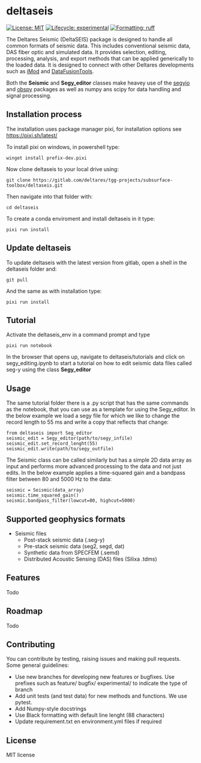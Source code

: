 # deltaseis
[![License: MIT](https://img.shields.io/pypi/l/imod)](https://choosealicense.com/licenses/mit)
[![Lifecycle: experimental](https://lifecycle.r-lib.org/articles/figures/lifecycle-experimental.svg)](https://lifecycle.r-lib.org/articles/stages.html)
[![Formatting: ruff](https://img.shields.io/endpoint?url=https://raw.githubusercontent.com/astral-sh/ruff/main/assets/badge/v2.json)](https://github.com/charliermarsh/ruff)

The Deltares Seismic (DeltaSEIS) package is designed to handle all common formats of seismic data. This includes conventional seismic data, DAS fiber optic and simulated data. It provides selection, editing, processing, analysis, and export methods that can be applied generically to the loaded data. It is designed to connect with other Deltares developments such as [iMod](https://gitlab.com/deltares/imod) and [DataFusionTools](https://bitbucket.org/DeltaresGEO/datafusiontools/src/master/).

Both the **Seismic** and **Segy_editor** classes make heavey use of the [segyio](https://segyio.readthedocs.io/en/latest/index.html) and [obspy](https://docs.obspy.org/) packages as well as numpy ans scipy for data handling and signal processing.

## Installation process
The installation uses package manager pixi, for installation options see https://pixi.sh/latest/

To install pixi on windows, in powershell type:
```
winget install prefix-dev.pixi
```
Now clone deltaseis to your local drive using:
```
git clone https://gitlab.com/deltares/tgg-projects/subsurface-toolbox/deltaseis.git
```
Then navigate into that folder with:
```
cd deltaseis
```
To create a conda enviroment and install deltaseis in it type:
```
pixi run install
```

## Update deltaseis
To update deltaseis with the latest version from gitlab, open a shell in the deltaseis folder and:
```
git pull
```
And the same as with installation type:
```
pixi run install
```

## Tutorial
Activate the deltaseis_env in a command prompt and type 
```
pixi run notebook
```
In the browser that opens up, navigate to deltaseis/tutorials and click on segy_editing.ipynb to start a tutorial on how to edit seismic data files called seg-y using the class **Segy_editor**
## Usage
The same tutorial folder there is a .py script that has the same commands as the notebook, that you can use as a template for using the Segy_editor.
In the below example we load a segy file for which we like to change the record length to 55 ms and write a copy that reflects that change:
```
from deltaseis import Seg_editor
seismic_edit = Segy_editor(path/to/segy_infile)
seismic_edit.set_record_lenght(55)
seismic_edit.write(path/to/segy_outfile)
```
The Seismic class can be called similarly but has a simple 2D data array as input and performs more advanced processing to the data and not just edits. 
In the below example applies a time-squared gain and a bandpass filter between 80 and 5000 Hz to the data:
```
seismic = Seismic(data_array)
seismic.time_squared_gain()
seismic.bandpass_filter(lowcut=80, highcut=5000)
```
## Supported geophysics formats
- Seismic files
    - Post-stack seismic data (.seg-y)
    - Pre-stack seismic data (seg2, segd, dat)
    - Synthetic data from SPECFEM (.semd)
    - Distributed Acoustic Sensing (DAS) files (Silixa .tdms)


## Features
Todo

## Roadmap
Todo

## Contributing

You can contribute by testing, raising issues and making pull requests. Some general guidelines:

- Use new branches for developing new features or bugfixes. Use prefixes such as feature/ bugfix/ experimental/ to indicate the type of branch
- Add unit tests (and test data) for new methods and functions. We use pytest.
- Add Numpy-style docstrings
- Use Black formatting with default line lenght (88 characters)
- Update requirement.txt en environment.yml files if required

## License
MIT license
